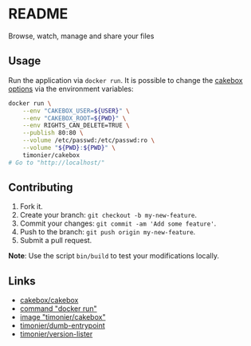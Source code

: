 # README

Browse, watch, manage and share your files

## Usage

Run the application via `docker run`. It is possible to change the [cakebox options](https://github.com/cakebox/cakebox/blob/master/config/default.php.dist) via the environment variables:

```sh
docker run \
    --env "CAKEBOX_USER=${USER}" \
    --env "CAKEBOX_ROOT=${PWD}" \
    --env RIGHTS_CAN_DELETE=TRUE \
    --publish 80:80 \
    --volume /etc/passwd:/etc/passwd:ro \
    --volume "${PWD}:${PWD}" \
    timonier/cakebox
# Go to "http://localhost/"
```

## Contributing

1. Fork it.
2. Create your branch: `git checkout -b my-new-feature`.
3. Commit your changes: `git commit -am 'Add some feature'`.
4. Push to the branch: `git push origin my-new-feature`.
5. Submit a pull request.

__Note__: Use the script `bin/build` to test your modifications locally.

## Links

* [cakebox/cakebox](https://github.com/cakebox/cakebox)
* [command "docker run"](https://docs.docker.com/reference/run/)
* [image "timonier/cakebox"](https://hub.docker.com/r/timonier/cakebox/)
* [timonier/dumb-entrypoint](https://github.com/timonier/dumb-entrypoint)
* [timonier/version-lister](https://github.com/timonier/version-lister)
